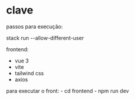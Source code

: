 # clave

passos para execução:

stack run --allow-different-user


frontend:
 - vue 3
 - vite
 - tailwind css
 - axios

para executar o front:
    - cd frontend
    - npm run dev